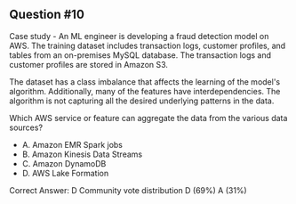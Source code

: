 ## Question #10

Case study - An ML engineer is developing a fraud detection model on AWS. The training dataset includes transaction logs, customer profiles, and tables from an on-premises MySQL database. The transaction logs and customer profiles are stored in Amazon S3.

The dataset has a class imbalance that affects the learning of the model's algorithm. Additionally, many of the features have interdependencies. The algorithm is not capturing all the desired underlying patterns in the data.

Which AWS service or feature can aggregate the data from the various data sources?

- A. Amazon EMR Spark jobs
- B. Amazon Kinesis Data Streams
- C. Amazon DynamoDB
- D. AWS Lake Formation 

Correct Answer: 
D Community vote distribution D (69%) A (31%)
